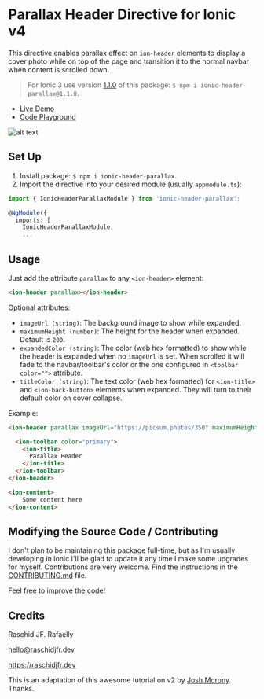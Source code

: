 # Parallax Header Directive for Ionic v4 #

This directive enables parallax effect on `ion-header` elements to display a cover photo while on top of the page and transition it to the normal navbar when content is scrolled down.

> For Ionic 3 use version [1.1.0](https://www.npmjs.com/package/ionic-header-parallax/v/1.1.0) of this package: `$ npm i ionic-header-parallax@1.1.0`.

* [Live Demo](https://raschidjfr.github.io/ionic-header-parallax)
* [Code Playground](https://stackblitz.com/github/raschidjfr/ionic-header-parallax?file=src%2Fapp%2Fhome%2Fhome.page.html)

![alt text](https://raw.githubusercontent.com/raschidJFR/ionic-header-parallax/master/gif.gif)

## Set Up ##

1. Install package: `$ npm i ionic-header-parallax`.
2. Import the directive into your desired module (usually `appmodule.ts`):

```ts
import { IonicHeaderParallaxModule } from 'ionic-header-parallax';

@NgModule({
  imports: [
    IonicHeaderParallaxModule,
    ...
```

## Usage ##

Just add the attribute `parallax` to any `<ion-header>` element:

```html
<ion-header parallax></ion-header>
```

Optional attributes:

* `imageUrl (string)`: The background image to show while expanded.
* `maximumHeight (number)`: The height for the header when expanded. Default is `200`.
* `expandedColor (string)`: The color (web hex formatted) to show while the header is expanded when no `imageUrl` is set. When scrolled it will fade to the navbar/toolbar's color or the one configured in `<toolbar color="">` attribute.
* `titleColor (string)`: The text color (web hex formatted) for `<ion-title>` and `<ion-back-button>` elements when expanded. They will turn to their default color on cover collapse.

Example:

```html
<ion-header parallax imageUrl="https://picsum.photos/350" maximumHeight="350" expandedColor="#AAA" titleColor="white">

  <ion-toolbar color="primary">
    <ion-title>
      Parallax Header
    </ion-title>
  </ion-toolbar>
</ion-header>

<ion-content>
	Some content here
</ion-content>
```

## Modifying the Source Code / Contributing ##
I don't plan to be maintaining this package full-time, but as I'm usually developing in Ionic I'll be glad to update it any time I make some upgrades for myself.
Contributions are very welcome. Find the instructions in the [CONTRIBUTING.md](CONTRIBUTING.md) file.

Feel free to improve the code!

## Credits ##
Raschid JF. Rafaelly

<hello@raschidjfr.dev>

<https://raschidjfr.dev>

This is an adaptation of this awesome tutorial on v2 by [Josh Morony](https://www.joshmorony.com/how-to-create-a-directive-in-ionic-2-parallax-header/). Thanks.
